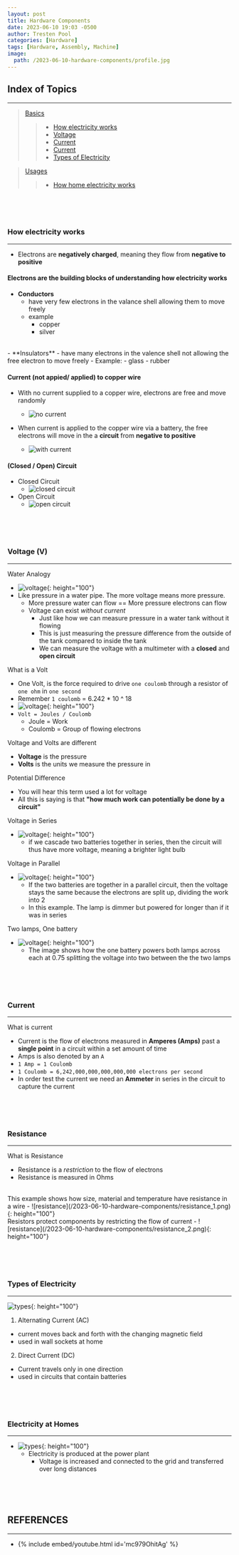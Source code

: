 ```yaml
---
layout: post
title: Hardware Components
date: 2023-06-10 19:03 -0500
author: Tresten Pool
categories: [Hardware]
tags: [Hardware, Assembly, Machine] 
image:
  path: /2023-06-10-hardware-components/profile.jpg
---
```


<!------------------------------------------------------->
<!------------ C COMPILATION & EXECUTION ---------------->
<!------------------------------------------------------->
## Index of Topics
---
> [Basics]()
>> + [How electricity works](#1.1)
>> + [Voltage](#1.2)
>> + [Current](#1.3)
>> + [Current](#1.4)
>> + [Types of Electricity](#1.5)

> [Usages]()
>> + [How home electricity works](#2.1)



<!------------------------------------------------------->
<!------------ HOW ELECTRICITY WORKS -------------------->
<!------------------------------------------------------->
<br><br><br>
### How electricity works <a id='1.1'></a>
---
- Electrons are **negatively charged**, meaning they flow from **negative to positive**

#### Electrons are the building blocks of understanding how electricity works
- **Conductors**
  - have very few electrons in the valance shell allowing them to move freely 
  - example
    - copper
    - silver
<br>
- **Insulators**
  - have many electrons in the valence shell not allowing the free electron to move freely
  - Example:
    - glass
    - rubber

#### Current (not appied/ applied) to copper wire
- With no current supplied to a copper wire, electrons are free and move randomly
  - ![no current](/2023-06-10-hardware-components/no_current.png)

- When current is applied to the copper wire via a battery, the free electrons will move in the a **circuit** from **negative to positive**
  - ![with current](/2023-06-10-hardware-components/current_applied.png)

#### (Closed / Open) Circuit
- Closed Circuit
  - ![closed circuit](/2023-06-10-hardware-components/closed_circuit.png)
- Open Circuit
  - ![open circuit](/2023-06-10-hardware-components/open_circuit.png)



<!------------------------------------------------------->
<!--------------------- VOLTAGE ------------------------->
<!------------------------------------------------------->
<br><br><br>
### Voltage (V) <a id='1.2'></a>
---


Water Analogy
  - ![voltage](/2023-06-10-hardware-components/voltage_1.png){: height="100"}
  - Like pressure in a water pipe. The more voltage means more pressure.
    - More pressure water can flow == More pressure electrons can flow
    - Voltage can exist *without current*
      - Just like how we can measure pressure in a water tank without it flowing
      - This is just measuring the pressure difference from the outside of the tank compared to inside the tank
      - We can measure the voltage with a multimeter with a **closed** and **open circuit**

What is a Volt
  - One Volt, is the force required to drive `one coulomb` through a resistor of `one ohm` in `one second`
  - Remember `1 coulomb` = 6.242 * 10 ^ 18
  - ![voltage](/2023-06-10-hardware-components/voltage_2.png){: height="100"}
  - `Volt = Joules / Coulomb`
    - Joule = Work
    - Coulomb = Group of flowing electrons

Voltage and Volts are different
  - **Voltage** is the pressure
  - **Volts** is the units we measure the pressure in

Potential Difference
  - You will hear this term used a lot for voltage
  - All this is saying is that **"how much work can potentially be done by a circuit"**

Voltage in Series
  - ![voltage](/2023-06-10-hardware-components/voltage_3.png){: height="100"}
    - if we cascade two batteries together in series, then the circuit will thus have more voltage, meaning a brighter light bulb

Voltage in Parallel
  - ![voltage](/2023-06-10-hardware-components/voltage_4.png){: height="100"}
    - If the two batteries are together in a parallel circuit, then the voltage stays the same because the electrons are split up, dividing the work into 2
    - In this example. The lamp is dimmer but powered for longer than if it was in series

Two lamps, One battery
  - ![voltage](/2023-06-10-hardware-components/voltage_5.png){: height="100"}
    - The image shows how the one battery powers both lamps across each at 0.75 splitting the voltage into two between the the two lamps

<!------------------------------------------------------->
<!--------------------- CURRENT ------------------------->
<!------------------------------------------------------->
<br><br><br>
### Current <a id='1.3'></a>
---
What is current
  - Current is the flow of electrons measured in **Amperes (Amps)** past a **single point** in a circuit within a set amount of time
  - Amps is also denoted by an `A`
  - `1 Amp = 1 Coulomb`
  - `1 Coulomb = 6,242,000,000,000,000,000 electrons per second`
  - In order test the current we need an **Ammeter** in series in the circuit to capture the current


<!------------------------------------------------------->
<!------------------ RESISTANCE ------------------------->
<!------------------------------------------------------->
<br><br><br>
### Resistance <a id='1.4'></a>
---
What is Resistance
  - Resistance is a *restriction* to the flow of electrons
  - Resistance is measured in Ohms

<br>
This example shows how size, material and temperature have resistance in a wire
  - ![resistance](/2023-06-10-hardware-components/resistance_1.png){: height="100"}

<br>
Resistors protect components by restricting the flow of current
  - ![resistance](/2023-06-10-hardware-components/resistance_2.png){: height="100"}


<!------------------------------------------------------->
<!------------ TYPES OF ELECTRICITY --------------------->
<!------------------------------------------------------->
<br><br><br>
### Types of Electricity <a id='1.5'></a>
---
![types](/2023-06-10-hardware-components/types_electricity.png){: height="100"}
<br>

1. Alternating Current (AC)
  - current moves back and forth with the changing magnetic field
  - used in wall sockets at home

2. Direct Current (DC)
  - Current travels only in one direction 
  - used in circuits that contain batteries


<!------------------------------------------------------->
<!--------------- HOME ELECTRICITY ---------------------->
<!------------------------------------------------------->
<br><br><br>
### Electricity at Homes <a id='2.1'></a>
---

- ![types](/2023-06-10-hardware-components/types_electricity.png){: height="100"}
  - Electricity is produced at the power plant
    - Voltage is increased and connected to the grid and transferred over long distances 





<!------------------------------------------------------->
<!--------------------- REFERENCES ---------------------->
<!------------------------------------------------------->
<br><br><br>
## REFERENCES
---
- {% include embed/youtube.html id='mc979OhitAg' %}